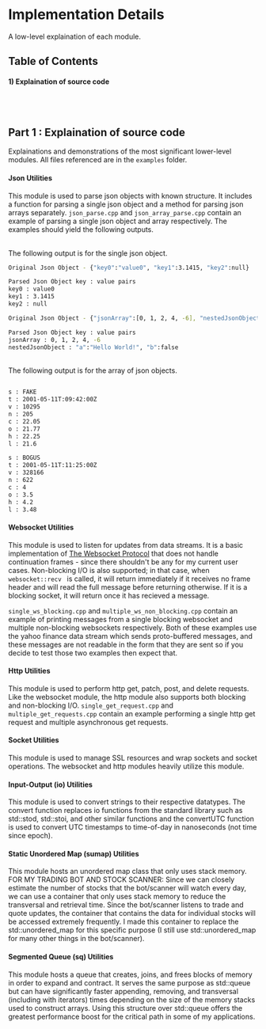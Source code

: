 # Implementation Details
A low-level explaination of each module.

## Table of Contents
#### 1) Explaination of source code

<br/></br>

## Part 1 : Explaination of source code
Explainations and demonstrations of the most significant lower-level modules. All files referenced are in the <code/>examples</code> folder.

#### Json Utilities
This module is used to parse json objects with known structure. It includes a function for parsing a single json object and a method for parsing json arrays separately. <code/>json_parse.cpp</code> and <code/>json_array_parse.cpp</code> contain an example of parsing a single json object and array respectively. The examples should yield the following outputs.

<br> The following output is for the single json object.

```bash
Original Json Object - {"key0":"value0", "key1":3.1415, "key2":null}

Parsed Json Object key : value pairs
key0 : value0
key1 : 3.1415
key2 : null

Original Json Object - {"jsonArray":[0, 1, 2, 4, -6], "nestedJsonObject":{"a":"Hello World!", "b":false}}

Parsed Json Object key : value pairs
jsonArray : 0, 1, 2, 4, -6
nestedJsonObject : "a":"Hello World!", "b":false
```

<br> The following output is for the array of json objects.

```bash

s : FAKE
t : 2001-05-11T:09:42:00Z
v : 10295
n : 205
c : 22.05
o : 21.77
h : 22.25
l : 21.6

s : BOGUS
t : 2001-05-11T:11:25:00Z
v : 328166
n : 622
c : 4
o : 3.5
h : 4.2
l : 3.48
```

#### Websocket Utilities
This module is used to listen for updates from data streams. It is a basic implementation of [The Websocket Protocol](https://datatracker.ietf.org/doc/html/rfc6455) that does not handle continuation frames - since there shouldn't be any for my current user cases. Non-blocking I/O is also supported; in that case, when <code/> websocket::recv </code> is called, it will return immediately if it receives no frame header and will read the full message before returning otherwise. If it is a blocking socket, it will return once it has recieved a message. <br>

<code/>single_ws_blocking.cpp</code> and <code/>multiple_ws_non_blocking.cpp</code> contain an example of printing messages from a single blocking websocket and multiple non-blocking websockets respectively. Both of these examples use the yahoo finance data stream which sends proto-buffered messages, and these messages are not readable in the form that they are sent so if you decide to test those two examples then expect that.

#### Http Utilities
This module is used to perform http get, patch, post, and delete requests. Like the websocket module, the http module also supports both blocking and non-blocking I/O. <code/>single_get_request.cpp</code> and <code/>multiple_get_requests.cpp</code> contain an example performing a single http get request and multiple asynchronous get requests. <br>

#### Socket Utilities
This module is used to manage SSL resources and wrap sockets and socket operations. The websocket and http modules heavily utilize this module. <br>

#### Input-Output (io) Utilities
This module is used to convert strings to their respective datatypes. The convert function replaces io functions from the standard library such as std::stod, std::stoi, and other similar functions and the convertUTC function is used to convert UTC timestamps to time-of-day in nanoseconds (not time since epoch). <br>

#### Static Unordered Map (sumap) Utilities
This module hosts an unordered map class that only uses stack memory. <br>
FOR MY TRADING BOT AND STOCK SCANNER: Since we can closely estimate the number of stocks that the bot/scanner will watch every day, we can use a container that only uses stack memory to reduce the transversal and retrieval time. Since the bot/scanner listens to trade and quote updates, the container that contains the data for individual stocks will be accessed extremely frequently. I made this container to replace the std::unordered_map for this specific purpose (I still use std::unordered_map for many other things in the bot/scanner). <br>

#### Segmented Queue (sq) Utilities
This module hosts a queue that creates, joins, and frees blocks of memory in order to expand and contract. It serves the same purpose as std::queue but can have significantly faster appending, removing, and transversal (including with iterators) times depending on the size of the memory stacks used to construct arrays. Using this structure over std::queue offers the greatest performance boost for the critical path in some of my applications. <br>
